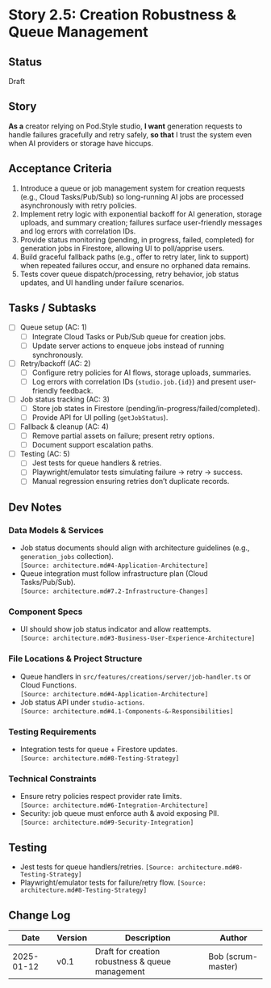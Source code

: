 
# Story 2.5: Creation Robustness & Queue Management

## Status
Draft

## Story
**As a** creator relying on Pod.Style studio,
**I want** generation requests to handle failures gracefully and retry safely,
**so that** I trust the system even when AI providers or storage have hiccups.

## Acceptance Criteria
1. Introduce a queue or job management system for creation requests (e.g., Cloud Tasks/Pub/Sub) so long-running AI jobs are processed asynchronously with retry policies.  
2. Implement retry logic with exponential backoff for AI generation, storage uploads, and summary creation; failures surface user-friendly messages and log errors with correlation IDs.  
3. Provide status monitoring (pending, in progress, failed, completed) for generation jobs in Firestore, allowing UI to poll/apprise users.  
4. Build graceful fallback paths (e.g., offer to retry later, link to support) when repeated failures occur, and ensure no orphaned data remains.  
5. Tests cover queue dispatch/processing, retry behavior, job status updates, and UI handling under failure scenarios.

## Tasks / Subtasks
- [ ] Queue setup (AC: 1)  
  - [ ] Integrate Cloud Tasks or Pub/Sub queue for creation jobs.  
  - [ ] Update server actions to enqueue jobs instead of running synchronously.  
- [ ] Retry/backoff (AC: 2)  
  - [ ] Configure retry policies for AI flows, storage uploads, summaries.  
  - [ ] Log errors with correlation IDs (`studio.job.{id}`) and present user-friendly feedback.  
- [ ] Job status tracking (AC: 3)  
  - [ ] Store job states in Firestore (pending/in-progress/failed/completed).  
  - [ ] Provide API for UI polling (`getJobStatus`).  
- [ ] Fallback & cleanup (AC: 4)  
  - [ ] Remove partial assets on failure; present retry options.  
  - [ ] Document support escalation paths.  
- [ ] Testing (AC: 5)  
  - [ ] Jest tests for queue handlers & retries.  
  - [ ] Playwright/emulator tests simulating failure -> retry -> success.  
  - [ ] Manual regression ensuring retries don’t duplicate records.

## Dev Notes
### Data Models & Services
- Job status documents should align with architecture guidelines (e.g., `generation_jobs` collection).  
  `[Source: architecture.md#4-Application-Architecture]`
- Queue integration must follow infrastructure plan (Cloud Tasks/Pub/Sub).  
  `[Source: architecture.md#7.2-Infrastructure-Changes]`

### Component Specs
- UI should show job status indicator and allow reattempts.  
  `[Source: architecture.md#3-Business-User-Experience-Architecture]`

### File Locations & Project Structure
- Queue handlers in `src/features/creations/server/job-handler.ts` or Cloud Functions.  
  `[Source: architecture.md#4-Application-Architecture]`
- Job status API under `studio-actions`.  
  `[Source: architecture.md#4.1-Components-&-Responsibilities]`

### Testing Requirements
- Integration tests for queue + Firestore updates.  
  `[Source: architecture.md#8-Testing-Strategy]`

### Technical Constraints
- Ensure retry policies respect provider rate limits.  
  `[Source: architecture.md#6-Integration-Architecture]`
- Security: job queue must enforce auth & avoid exposing PII.  
  `[Source: architecture.md#9-Security-Integration]`

## Testing
- Jest tests for queue handlers/retries. `[Source: architecture.md#8-Testing-Strategy]`
- Playwright/emulator tests for failure/retry flow. `[Source: architecture.md#8-Testing-Strategy]`

## Change Log
| Date | Version | Description | Author |
| --- | --- | --- | --- |
| 2025-01-12 | v0.1 | Draft for creation robustness & queue management | Bob (scrum-master) |
